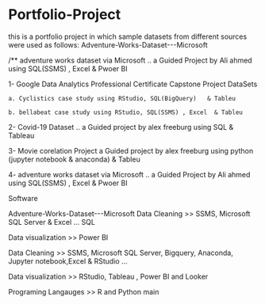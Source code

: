 # Portfolio-Project
this is a portfolio project in which sample datasets from different sources were used as follows:
 Adventure-Works-Dataset---Microsoft

 /** adventure works dataset via Microsoft ..  a Guided Project by Ali ahmed using SQL(SSMS) , Excel  & Pwoer BI 

 
 
 1- Google Data Analytics Professional Certificate Capstone Project DataSets 
    
    a. Cyclistics case study using RStudio, SQL(BigQuery)   & Tableu
     
    b. bellabeat case study using RStudio, SQL(SSMS) , Excel  & Tableu 
   
   
   2- Covid-19 Dataset .. a Guided project by alex freeburg using SQL & Tableau 
  
  
  3- Movie corelation Project a Guided project by alex freeburg using python (jupyter notebook & anaconda)  & Tableu
  
  
  4- adventure works dataset via Microsoft ..  a Guided Project by Ali ahmed using SQL(SSMS) , Excel  & Pwoer BI 
 
      
      
Software 

Adventure-Works-Dataset---Microsoft
Data Cleaning      >> SSMS, Microsoft SQL Server & Excel ... SQL 

Data visualization >> Power BI
      

Data Cleaning      >> SSMS, Microsoft SQL Server, Bigquery, Anaconda, Jupyter notebook,Excel & RStudio ... 

Data visualization >> RStudio, Tableau , Power BI and Looker
      
Programing Langauges >> R and Python 
 main

